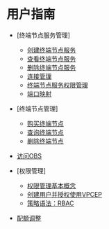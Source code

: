 # 用户指南

-   [终端节点服务管理]
    -   [创建终端节点服务](创建终端节点服务.md)
    -   [查看终端节点服务](查看终端节点服务.md)
    -   [删除终端节点服务](删除终端节点服务.md)
    -   [连接管理](连接管理.md)
    -   [终端节点服务权限管理](终端节点服务权限管理.md)
    -   [端口映射](端口映射.md)

-   [终端节点管理]
    -   [购买终端节点](购买终端节点.md)
    -   [查询终端节点](查询终端节点.md)
    -   [删除终端节点](删除终端节点.md)

-   [访问OBS](访问OBS.md)
-   [权限管理]
    -   [权限管理基本概念](权限管理基本概念.md)
    -   [创建用户并授权使用VPCEP](创建用户并授权使用VPCEP.md)
    -   [策略语法：RBAC](策略语法-RBAC.md)

-   [配额调整](配额调整.md)

